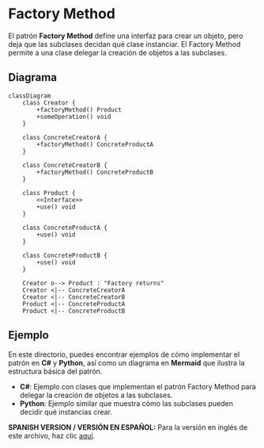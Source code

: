 
# Factory Method

El patrón **Factory Method** define una interfaz para crear un objeto, pero deja que las subclases decidan qué clase instanciar. El Factory Method permite a una clase delegar la creación de objetos a las subclases.

## Diagrama

```mermaid
classDiagram
    class Creator {
        +factoryMethod() Product
        +someOperation() void
    }

    class ConcreteCreatorA {
        +factoryMethod() ConcreteProductA
    }

    class ConcreteCreatorB {
        +factoryMethod() ConcreteProductB
    }

    class Product {
        <<Interface>>
        +use() void
    }

    class ConcreteProductA {
        +use() void
    }

    class ConcreteProductB {
        +use() void
    }

    Creator o--> Product : "Factory returns"
    Creator <|-- ConcreteCreatorA
    Creator <|-- ConcreteCreatorB
    Product <|-- ConcreteProductA
    Product <|-- ConcreteProductB

```

## Ejemplo

En este directorio, puedes encontrar ejemplos de cómo implementar el patrón en **C#** y **Python**, así como un diagrama en **Mermaid** que ilustra la estructura básica del patrón.

- **C#**: Ejemplo con clases que implementan el patrón Factory Method para delegar la creación de objetos a las subclases.
- **Python**: Ejemplo similar que muestra cómo las subclases pueden decidir qué instancias crear.

**SPANISH VERSION / VERSIÓN EN ESPAÑOL:** Para la versión en inglés de este archivo, haz clic [aquí](README.md).
